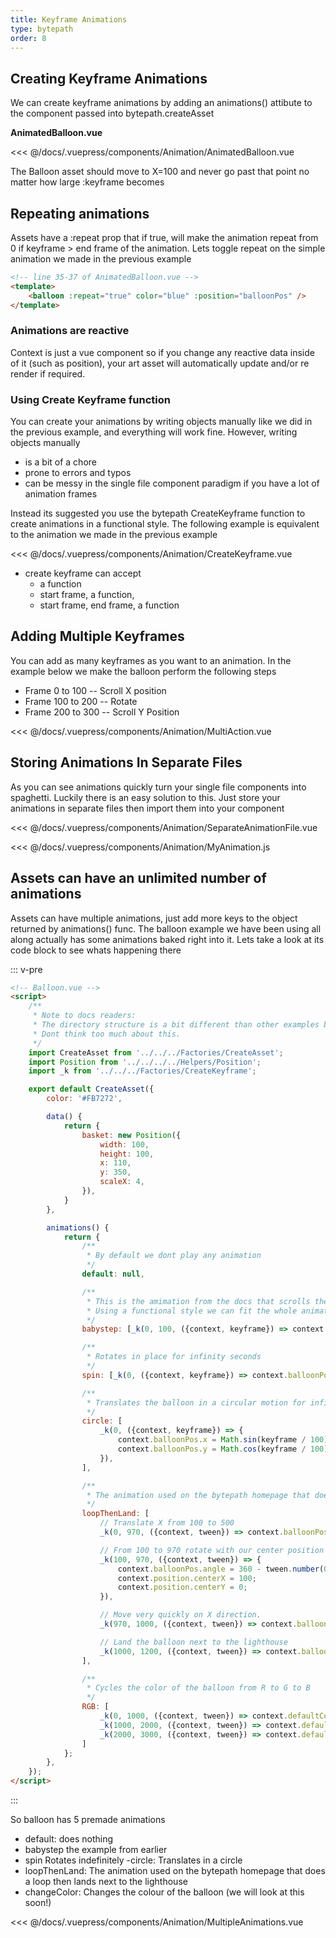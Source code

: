 ```yaml
---
title: Keyframe Animations
type: bytepath
order: 8
---
```

## Creating Keyframe Animations

We can create keyframe animations by adding an animations() attibute to the component passed into bytepath.createAsset

**AnimatedBalloon.vue**

<<< @/docs/.vuepress/components/Animation/AnimatedBalloon.vue

The Balloon asset should move to X=100 and never go past that point no matter how large :keyframe becomes

<Demo :end="1000" v-slot="{ keyframe }">
<Animation-AnimatedBalloon :keyframe="keyframe" />
</Demo>    


## Repeating animations

Assets have a :repeat prop that if true, will make the animation repeat from 0 if keyframe > end frame of the animation. 
Lets toggle repeat on the simple animation we made in the previous example 

```html
<!-- line 35-37 of AnimatedBalloon.vue -->
<template>
    <balloon :repeat="true" color="blue" :position="balloonPos" />
</template>
```

<Demo :end="1000" v-slot="{ keyframe }">
<Animation-AnimatedBalloon color="blue" :repeat="true" :keyframe="keyframe" />
</Demo> 

### Animations are reactive
Context is just a vue component so if you change any reactive data inside of it (such as position), your art asset will
automatically update and/or re render if required.

### Using Create Keyframe function
You can create your animations by writing objects manually like we did in the previous example, and everything will work fine.
However, writing objects manually 
 - is a bit of a chore 
 - prone to errors and typos 
 - can be messy in the single file component paradigm if you have a lot of animation frames
 
 Instead its suggested you use the bytepath CreateKeyframe function to create animations in a functional style. The following 
 example is equivalent to the animation we made in the previous example

<<< @/docs/.vuepress/components/Animation/CreateKeyframe.vue

<Demo :end="1000" v-slot="{ keyframe }">
<Animation-CreateKeyframe :keyframe="keyframe" />
</Demo>    


- create keyframe can accept 
    - a function
    - start frame, a function,
    - start frame, end frame, a function


## Adding Multiple Keyframes
You can add as many keyframes as you want to an animation. In the example below we make the balloon perform the following steps
 - Frame 0 to 100 -- Scroll X position
  - Frame 100 to 200 -- Rotate
 - Frame 200 to 300 -- Scroll Y Position

<<< @/docs/.vuepress/components/Animation/MultiAction.vue

<Demo :end="1000" v-slot="{ keyframe }">
<Animation-MultiAction :keyframe="keyframe" />
</Demo>    


## Storing Animations In Separate Files

As you can see animations quickly turn your single file components into spaghetti. Luckily there is an easy solution to this. Just store your animations in separate files then import them into your component

<<< @/docs/.vuepress/components/Animation/SeparateAnimationFile.vue

<<< @/docs/.vuepress/components/Animation/MyAnimation.js


<Demo :end="1000" v-slot="{ keyframe }">
<Animation-SeparateAnimationFile :keyframe="keyframe" />
</Demo>

## Assets can have an unlimited number of animations 

Assets can have multiple animations, just add more keys to the object returned by animations() func.
The balloon example we have been using all along actually has some animations baked right into it. Lets take a look
at its code block to see whats happening there

::: v-pre
```html
<!-- Balloon.vue -->
<script>
    /**
     * Note to docs readers:
     * The directory structure is a bit different than other examples because its in the bytepath core.
     * Dont think too much about this.
     */
    import CreateAsset from '../../../Factories/CreateAsset';
    import Position from '../../../../Helpers/Position';
    import _k from '../../../Factories/CreateKeyframe';

    export default CreateAsset({
        color: '#FB7272',

        data() {
            return {
                basket: new Position({
                    width: 100,
                    height: 100,
                    x: 110,
                    y: 350,
                    scaleX: 4,
                }),
            }
        },

        animations() {
            return {
                /**
                 * By default we dont play any animation
                 */
                default: null,

                /**
                 * This is the amimation from the docs that scrolls the balloon from X=0 to X=100.
                 * Using a functional style we can fit the whole animation on a single line.
                 */
                babystep: [_k(0, 100, ({context, keyframe}) => context.balloonPos.x = keyframe)],

                /**
                 * Rotates in place for infinity seconds
                 */
                spin: [_k(0, ({context, keyframe}) => context.balloonPos.angle = (keyframe / 10) % 360)],

                /**
                 * Translates the balloon in a circular motion for infinity seconds
                 */
                circle: [
                    _k(0, ({context, keyframe}) => {
                        context.balloonPos.x = Math.sin(keyframe / 100) * 300;
                        context.balloonPos.y = Math.cos(keyframe / 100) * 300;
                    }),
                ],

                /**
                 * The animation used on the bytepath homepage that does a loop then lands next to the lighthouse
                 */
                loopThenLand: [
                    // Translate X from 100 to 500
                    _k(0, 970, ({context, tween}) => context.balloonPos.x = tween.number(100, 500)),

                    // From 100 to 970 rotate with our center position set to 100, 0 so we do a big circle
                    _k(100, 970, ({context, tween}) => {
                        context.balloonPos.angle = 360 - tween.number(0, 360);
                        context.position.centerX = 100;
                        context.position.centerY = 0;
                    }),

                    // Move very quickly on X direction.
                    _k(970, 1000, ({context, tween}) => context.balloonPos.x = tween.number(500, 850)),

                    // Land the balloon next to the lighthouse
                    _k(1000, 1200, ({context, tween}) => context.balloonPos.y = tween.number(0, 620)),
                ],

                /**
                 * Cycles the color of the balloon from R to G to B
                 */
                RGB: [
                    _k(0, 1000, ({context, tween}) => context.defaultColor = tween.hex("#0000FF", "#FF0000")),
                    _k(1000, 2000, ({context, tween}) => context.defaultColor = tween.hex("#FF0000", "#00FF00")),
                    _k(2000, 3000, ({context, tween}) => context.defaultColor = tween.hex("#00FF00", "#0000FF")),
                ]
            };
        },
    });
</script>
```
:::



So balloon has 5 premade animations 
- default: does nothing
- babystep the example from earlier  
- spin Rotates indefinitely
-circle: Translates in a circle
- loopThenLand: The animation used on the bytepath homepage that does a loop then lands next to the lighthouse
- changeColor:  Changes the colour of the balloon (we will look at this soon!)


<<< @/docs/.vuepress/components/Animation/MultipleAnimations.vue

<Demo :end="2500" v-slot="{ keyframe }">
<Animation-MultipleAnimations :keyframe="keyframe" />
</Demo>    
